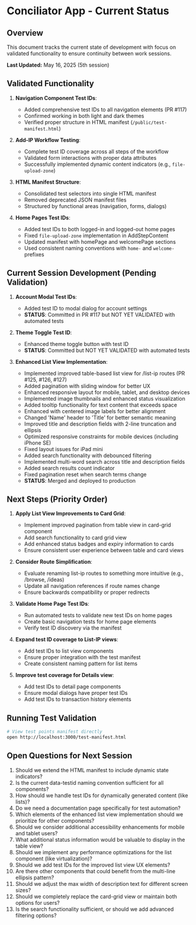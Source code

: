# Conciliator App - Current Status

## Overview
This document tracks the current state of development with focus on validated functionality to ensure continuity between work sessions.

**Last Updated:** May 16, 2025 (5th session)

## Validated Functionality
1. **Navigation Component Test IDs**:
   - Added comprehensive test IDs to all navigation elements (PR #117)
   - Confirmed working in both light and dark themes
   - Verified proper structure in HTML manifest (`/public/test-manifest.html`)
   
2. **Add-IP Workflow Testing**:
   - Complete test ID coverage across all steps of the workflow
   - Validated form interactions with proper data attributes
   - Successfully implemented dynamic content indicators (e.g., `file-upload-zone`)

3. **HTML Manifest Structure**:
   - Consolidated test selectors into single HTML manifest
   - Removed deprecated JSON manifest files
   - Structured by functional areas (navigation, forms, dialogs)

4. **Home Pages Test IDs**:
   - Added test IDs to both logged-in and logged-out home pages
   - Fixed `file-upload-zone` implementation in AddStepContent
   - Updated manifest with homePage and welcomePage sections
   - Used consistent naming conventions with `home-` and `welcome-` prefixes

## Current Session Development (Pending Validation)
1. **Account Modal Test IDs**:
   - Added test ID to modal dialog for account settings
   - **STATUS**: Committed in PR #117 but NOT YET VALIDATED with automated tests

2. **Theme Toggle Test ID**:
   - Enhanced theme toggle button with test ID
   - **STATUS**: Committed but NOT YET VALIDATED with automated tests


3. **Enhanced List View Implementation**:
   - Implemented improved table-based list view for /list-ip routes (PR #125, #126, #127)
   - Added pagination with sliding window for better UX
   - Enhanced responsive layout for mobile, tablet, and desktop devices
   - Implemented image thumbnails and enhanced status visualization
   - Added tooltip functionality for text content that exceeds space
   - Enhanced with centered image labels for better alignment
   - Changed 'Name' header to 'Title' for better semantic meaning
   - Improved title and description fields with 2-line truncation and ellipsis
   - Optimized responsive constraints for mobile devices (including iPhone SE)
   - Fixed layout issues for iPad mini
   - Added search functionality with debounced filtering
   - Implemented multi-word search across title and description fields
   - Added search results count indicator
   - Fixed pagination reset when search terms change
   - **STATUS**: Merged and deployed to production

## Next Steps (Priority Order)
1. **Apply List View Improvements to Card Grid**:
   - Implement improved pagination from table view in card-grid component
   - Add search functionality to card grid view
   - Add enhanced status badges and expiry information to cards
   - Ensure consistent user experience between table and card views

2. **Consider Route Simplification**:
   - Evaluate renaming list-ip routes to something more intuitive (e.g., /browse, /ideas)
   - Update all navigation references if route names change
   - Ensure backwards compatibility or proper redirects

3. **Validate Home Page Test IDs**:

   - Run automated tests to validate new test IDs on home pages
   - Create basic navigation tests for home page elements
   - Verify test ID discovery via the manifest

4. **Expand test ID coverage to List-IP views**:
   - Add test IDs to list view components
   - Ensure proper integration with the test manifest
   - Create consistent naming pattern for list items

5. **Improve test coverage for Details view**:
   - Add test IDs to detail page components
   - Ensure modal dialogs have proper test IDs
   - Add test IDs to transaction history elements

## Running Test Validation
```bash
# View test points manifest directly
open http://localhost:3000/test-manifest.html
```

## Open Questions for Next Session
1. Should we extend the HTML manifest to include dynamic state indicators?
2. Is the current data-testid naming convention sufficient for all components?
3. How should we handle test IDs for dynamically generated content (like lists)?
4. Do we need a documentation page specifically for test automation?
5. Which elements of the enhanced list view implementation should we prioritize for other components?
6. Should we consider additional accessibility enhancements for mobile and tablet users?
7. What additional status information would be valuable to display in the table view?
8. Should we implement any performance optimizations for the list component (like virtualization)?
9. Should we add test IDs for the improved list view UX elements?
10. Are there other components that could benefit from the multi-line ellipsis pattern?
11. Should we adjust the max width of description text for different screen sizes?
12. Should we completely replace the card-grid view or maintain both options for users?
13. Is the search functionality sufficient, or should we add advanced filtering options?